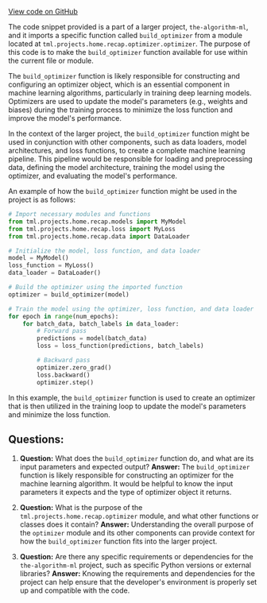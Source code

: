 [View code on GitHub](https://github.com/twitter/the-algorithm-ml/blob/master/projects/home/recap/optimizer/__init__.py)

The code snippet provided is a part of a larger project, `the-algorithm-ml`, and it imports a specific function called `build_optimizer` from a module located at `tml.projects.home.recap.optimizer.optimizer`. The purpose of this code is to make the `build_optimizer` function available for use within the current file or module.

The `build_optimizer` function is likely responsible for constructing and configuring an optimizer object, which is an essential component in machine learning algorithms, particularly in training deep learning models. Optimizers are used to update the model's parameters (e.g., weights and biases) during the training process to minimize the loss function and improve the model's performance.

In the context of the larger project, the `build_optimizer` function might be used in conjunction with other components, such as data loaders, model architectures, and loss functions, to create a complete machine learning pipeline. This pipeline would be responsible for loading and preprocessing data, defining the model architecture, training the model using the optimizer, and evaluating the model's performance.

An example of how the `build_optimizer` function might be used in the project is as follows:

```python
# Import necessary modules and functions
from tml.projects.home.recap.models import MyModel
from tml.projects.home.recap.loss import MyLoss
from tml.projects.home.recap.data import DataLoader

# Initialize the model, loss function, and data loader
model = MyModel()
loss_function = MyLoss()
data_loader = DataLoader()

# Build the optimizer using the imported function
optimizer = build_optimizer(model)

# Train the model using the optimizer, loss function, and data loader
for epoch in range(num_epochs):
    for batch_data, batch_labels in data_loader:
        # Forward pass
        predictions = model(batch_data)
        loss = loss_function(predictions, batch_labels)

        # Backward pass
        optimizer.zero_grad()
        loss.backward()
        optimizer.step()
```

In this example, the `build_optimizer` function is used to create an optimizer that is then utilized in the training loop to update the model's parameters and minimize the loss function.
## Questions: 
 1. **Question:** What does the `build_optimizer` function do, and what are its input parameters and expected output?
   **Answer:** The `build_optimizer` function is likely responsible for constructing an optimizer for the machine learning algorithm. It would be helpful to know the input parameters it expects and the type of optimizer object it returns.

2. **Question:** What is the purpose of the `tml.projects.home.recap.optimizer` module, and what other functions or classes does it contain?
   **Answer:** Understanding the overall purpose of the `optimizer` module and its other components can provide context for how the `build_optimizer` function fits into the larger project.

3. **Question:** Are there any specific requirements or dependencies for the `the-algorithm-ml` project, such as specific Python versions or external libraries?
   **Answer:** Knowing the requirements and dependencies for the project can help ensure that the developer's environment is properly set up and compatible with the code.